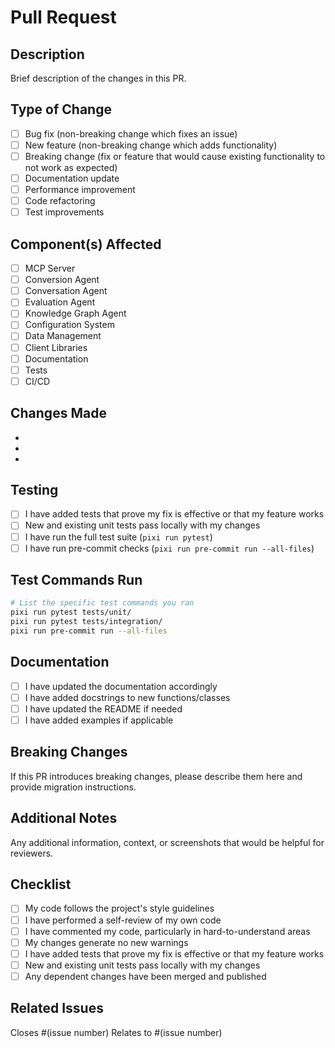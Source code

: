 # Pull Request

## Description

Brief description of the changes in this PR.

## Type of Change

- [ ] Bug fix (non-breaking change which fixes an issue)
- [ ] New feature (non-breaking change which adds functionality)
- [ ] Breaking change (fix or feature that would cause existing functionality to
      not work as expected)
- [ ] Documentation update
- [ ] Performance improvement
- [ ] Code refactoring
- [ ] Test improvements

## Component(s) Affected

- [ ] MCP Server
- [ ] Conversion Agent
- [ ] Conversation Agent
- [ ] Evaluation Agent
- [ ] Knowledge Graph Agent
- [ ] Configuration System
- [ ] Data Management
- [ ] Client Libraries
- [ ] Documentation
- [ ] Tests
- [ ] CI/CD

## Changes Made

-
-
-

## Testing

- [ ] I have added tests that prove my fix is effective or that my feature works
- [ ] New and existing unit tests pass locally with my changes
- [ ] I have run the full test suite (`pixi run pytest`)
- [ ] I have run pre-commit checks (`pixi run pre-commit run --all-files`)

## Test Commands Run

```bash
# List the specific test commands you ran
pixi run pytest tests/unit/
pixi run pytest tests/integration/
pixi run pre-commit run --all-files
```

## Documentation

- [ ] I have updated the documentation accordingly
- [ ] I have added docstrings to new functions/classes
- [ ] I have updated the README if needed
- [ ] I have added examples if applicable

## Breaking Changes

If this PR introduces breaking changes, please describe them here and provide
migration instructions.

## Additional Notes

Any additional information, context, or screenshots that would be helpful for
reviewers.

## Checklist

- [ ] My code follows the project's style guidelines
- [ ] I have performed a self-review of my own code
- [ ] I have commented my code, particularly in hard-to-understand areas
- [ ] My changes generate no new warnings
- [ ] I have added tests that prove my fix is effective or that my feature works
- [ ] New and existing unit tests pass locally with my changes
- [ ] Any dependent changes have been merged and published

## Related Issues

Closes #(issue number) Relates to #(issue number)
